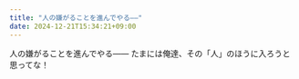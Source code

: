 ```yaml
---
title: "人の嫌がることを進んでやる――"
date: 2024-12-21T15:34:21+09:00
---
```

人の嫌がることを進んでやる――
たまには俺達、その「人」のほうに入ろうと思ってな！
